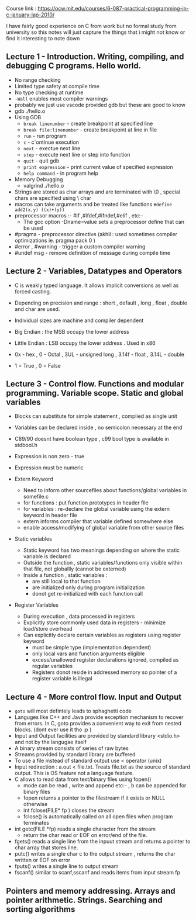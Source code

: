 Course link : https://ocw.mit.edu/courses/6-087-practical-programming-in-c-january-iap-2010/

I have fairly good experience on C from work but no formal study from university so this notes will just capture the things that i might not know or find it interesting to note down

## Lecture 1 - Introduction. Writing, compiling, and debugging C programs. Hello world.

- No range checking 
- Limited type safety at compile time 
- No type checking at runtime 
- `-Wall` enables most compiler warnings 
- probably we just use vscode provided gdb but these are good to know
- gdb ./hello.o
- Using GDB 
    - `break linenumber` - create breakpoint at specified line 
    - `break file:linenumber` - create breakpoint at line in file 
    - `run` - run program 
    - `c` - c`ontinue execution 
    - `next` - exectue next line 
    - `step` - execute next line or step into function 
    - `quit` - quit gdb
    - `print expression` - print current value of specified expression 
    - `help command` - in program help 
- Memory Debugging 
    - valgrind ./hello.o
- Strings are stored as char arrays and are terminated with \0 , special chars are specified using \ char
- macros can take arguments and be treated like functions `#define add2(x,y) ((x)+(y))`
- preprocessor macros :- #if ,#ifdef,#ifndef,#elif , etc:- 
    - The gcc option -Dname=value sets a preprocessor define that can be used  
- #pragma - preprocessor directive (akhil : used sometimes compiler optimizations ie. pragma pack 0 )
- #error , #warning - trigger a custom compiler warning 
- #undef msg - remove definition of message during compile time

## Lecture 2 - Variables, Datatypes and Operators
- C is weakly typed language. It allows implicit conversions as well as forced casting. 
- Depending on precision and range : short , default , long , float , double and char are used. 
- Individual sizes are machine and compiler dependent 

- Big Endian : the MSB occupy the lower address 
- Little Endian : LSB occupy the lower address . Used in x86 
- 0x - hex , 0 - Octal , 3UL - unsigned long , 3.14f - float , 3.14L - double 
- 1 = True , 0 = False 

## Lecture 3 - Control flow. Functions and modular programming. Variable scope. Static and global variables

- Blocks can substitute for simple statement , complied as single unit 
- Variables can be declared inside , no semicolon necessary at the end 
- C89/90 doesnt have boolean type , c99 bool type is available in stdbool.h
- Expression is non zero - true 
- Expression must be numeric  
- Extern Keyword 
    - Need to inform other sourcefiles about functions/global variables in somefile.c
    - for functions : put function prototypes in header file 
    - for variables : re-declare the global variable using the extern keyword in header file 
    - extern informs compiler that variable defined somewhere else 
    - enable access/modifying of global variable from other source files 
- Static variables 
    - Static keyword has two meanings depending on where the static variable is declared 
    - Outside the function , static variables/functions only visible within that file, not globallly (cannot be externed)
    - Inside a function , static variables : 
        - are still local to that function 
        - are initialized only during program initialization 
        - donot get re-initialized with each function call 

- Register Variables 
    - During execution , data processed in registers 
    - Explicitly store commonly used data in registers - minimize load/store overhead 
    - Can explicitly declare certain variables as registers using register keyword 
        - must be simple type (implementation dependent)
        - only local vars and function arguments eligible 
        - excess/unallowed register declarations ignored, compiled as regular variables 
        - Registers donot reside in addressed memory so pointer of a register variable is illegal 


## Lecture 4 - More control flow. Input and Output
- `goto` will most defintely leads to sphaghetti code 
- Languges like C++ and Java provide exception mechanism to recover from errors. In C, goto provides a convenient way to exit from nested blocks. (dont ever use it tho :p )
- Input and Output facilities are provided by standard library <stdio.h> and not by the langugae itself
- A binary stream consists of series of raw bytes 
- Streams provided by standard library are buffered 
- To use a file instead of standard output use < operator (unix)
- Input redirection : a.out < file.txt. Treats file.txt as the source of standard output. This is OS feature not a language feature.
- C allows to read data from text/binary files using fopen()
    - mode can be read , write and append etc:- , b can be appended for binary files 
    - fopen returns a pointer to the filestream if it exists or NULL otherwise 
    - int fclose(FILE* fp ) closes the stream 
    - fclose() is automatically called on all open files when program terminates
- int getc(FILE *fp) reads a single character from the stream 
    - return the char read or EOF on error/end of the file. 
- fgets() reads a single line from the inpuut stream and returns a pointer to char array that stores line. 
- putc() writes a single char c to the output stream , returns the char written or EOF on error 
- fputs() writes a single line to output stream 
- fscanf() similar to scanf,sscanf and reads items from input stream fp 

## Pointers and memory addressing. Arrays and pointer arithmetic. Strings. Searching and sorting algorithms 






















